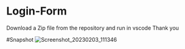 # Login-Form


Download a Zip file from the repository and run in vscode
Thank you


#Snapshot
![Screenshot_20230203_111346](https://user-images.githubusercontent.com/114037914/216523774-aab1ac79-b851-45a0-bd08-996b7e327edb.png)
